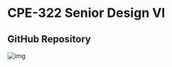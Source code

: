 # **CPE-322 Senior Design VI**
## GitHub Repository
![img](https://www.google.com/url?sa=i&url=https%3A%2F%2Fwww.thoughtco.com%2Fstevens-institute-of-technology-admissions-788018&psig=AOvVaw25KC_0CpkhgrFXKgk0aJK3&ust=1643129458875000&source=images&cd=vfe&ved=0CAsQjRxqFwoTCOjWvujsyvUCFQAAAAAdAAAAABAD)
